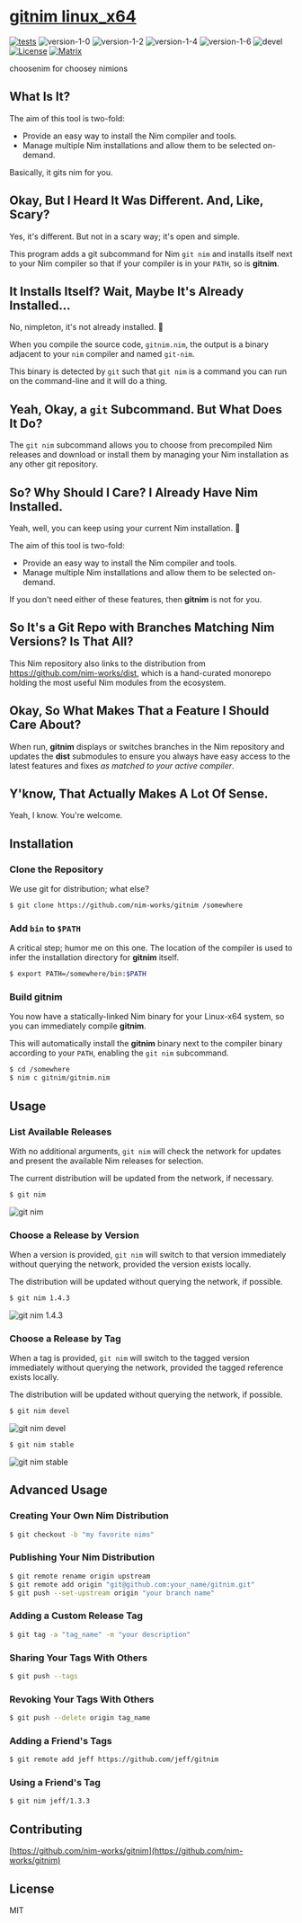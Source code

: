 # [gitnim linux_x64](https://gitnim.com/)

[![tests](https://github.com/nim-works/gitnim/workflows/CI/badge.svg?branch=master)](https://github.com/nim-works/gitnim/actions?query=workflow%3ACI)
![version-1-0](https://img.shields.io/badge/nim-1.0.11-informational?style=flat&logo=nim)
![version-1-2](https://img.shields.io/badge/nim-1.2.13-informational?style=flat&logo=nim)
![version-1-4](https://img.shields.io/badge/nim-1.4.9-informational?style=flat&logo=nim)
![version-1-6](https://img.shields.io/badge/nim-1.6.0-informational?style=flat&logo=nim)
![devel](https://img.shields.io/badge/nim-1.6.0-informational?style=flat&logo=nim)
[![License](https://img.shields.io/badge/license-MIT-brightgreen)](#license)
[![Matrix](https://img.shields.io/badge/chat-on%20matrix-brightgreen)](https://matrix.to/#/#disruptek:matrix.org)

choosenim for choosey nimions

## What Is It?

The aim of this tool is two-fold:

- Provide an easy way to install the Nim compiler and tools.
- Manage multiple Nim installations and allow them to be selected on-demand.

Basically, it gits nim for you.

## Okay, But I Heard It Was Different.  And, Like, Scary?

Yes, it's different.  But not in a scary way; it's open and simple.

This program adds a git subcommand for Nim `git nim` and installs itself
next to your Nim compiler so that if your compiler is in your `PATH`, so is
**gitnim**.

## It Installs Itself?  Wait, Maybe It's Already Installed...

No, nimpleton, it's not already installed. 🤦

When you compile the source code, `gitnim.nim`, the output is a binary adjacent
to your `nim` compiler and named `git-nim`.

This binary is detected by `git` such that `git nim` is a command you can run
on the command-line and it will do a thing.

## Yeah, Okay, a `git` Subcommand.  But What Does It Do?

The `git nim` subcommand allows you to choose from precompiled Nim releases and
download or install them by managing your Nim installation as any other git
repository.

## So?  Why Should I Care?  I Already Have Nim Installed.

Yeah, well, you can keep using your current Nim installation. 🤷

The aim of this tool is two-fold:

- Provide an easy way to install the Nim compiler and tools.
- Manage multiple Nim installations and allow them to be selected on-demand.

If you don't need either of these features, then **gitnim** is not for you.

## So It's a Git Repo with Branches Matching Nim Versions?  Is That All?

This Nim repository also links to the distribution from
https://github.com/nim-works/dist, which is a hand-curated monorepo holding the
most useful Nim modules from the ecosystem.

## Okay, So What Makes That a Feature I Should Care About?

When run, **gitnim** displays or switches branches in the Nim repository and
updates the **dist** submodules to ensure you always have easy access to the
latest features and fixes _as matched to your active compiler_.

## Y'know, That Actually Makes A Lot Of Sense.

Yeah, I know.  You're welcome.

## Installation

### Clone the Repository

We use git for distribution; what else?

```bash
$ git clone https://github.com/nim-works/gitnim /somewhere
```

### Add `bin` to `$PATH`

A critical step; humor me on this one. The location of the compiler is used to
infer the installation directory for **gitnim** itself.

```bash
$ export PATH=/somewhere/bin:$PATH
```

### Build **gitnim**

You now have a statically-linked Nim binary for your Linux-x64 system, so
you can immediately compile **gitnim**.

This will automatically install the **gitnim** binary next to the compiler
binary according to your `PATH`, enabling the `git nim` subcommand.

```bash
$ cd /somewhere
$ nim c gitnim/gitnim.nim
```

## Usage

### List Available Releases

With no additional arguments, `git nim` will check the network for updates and
present the available Nim releases for selection.

The current distribution will be updated from the network, if necessary.

```bash
$ git nim
```
![git nim](https://github.com/nim-works/gitnim/raw/master/docs/gitnim.svg "git nim")

### Choose a Release by Version

When a version is provided, `git nim` will switch to that version immediately
without querying the network, provided the version exists locally.

The distribution will be updated without querying the network, if possible.

```bash
$ git nim 1.4.3
```
![git nim 1.4.3](https://github.com/nim-works/gitnim/raw/master/docs/gitnim143.svg "git nim 1.4.3")

### Choose a Release by Tag

When a tag is provided, `git nim` will switch to the tagged version immediately
without querying the network, provided the tagged reference exists locally.

The distribution will be updated without querying the network, if possible.

```bash
$ git nim devel
```
![git nim devel](https://github.com/nim-works/gitnim/raw/master/docs/gitnimdevel.svg "git nim devel")

```bash
$ git nim stable
```
![git nim stable](https://github.com/nim-works/gitnim/raw/master/docs/gitnimstable.svg "git nim stable")

## Advanced Usage

### Creating Your Own Nim Distribution
```bash
$ git checkout -b "my favorite nims"
```

### Publishing Your Nim Distribution
```bash
$ git remote rename origin upstream
$ git remote add origin "git@github.com:your_name/gitnim.git"
$ git push --set-upstream origin "your branch name"
```

### Adding a Custom Release Tag
```bash
$ git tag -a "tag_name" -m "your description"
```

### Sharing Your Tags With Others
```bash
$ git push --tags
```

### Revoking Your Tags With Others
```bash
$ git push --delete origin tag_name
```

### Adding a Friend's Tags
```bash
$ git remote add jeff https://github.com/jeff/gitnim
```

### Using a Friend's Tag
```bash
$ git nim jeff/1.3.3
```

## Contributing

[https://github.com/nim-works/gitnim](https://github.com/nim-works/gitnim)

## License
MIT
